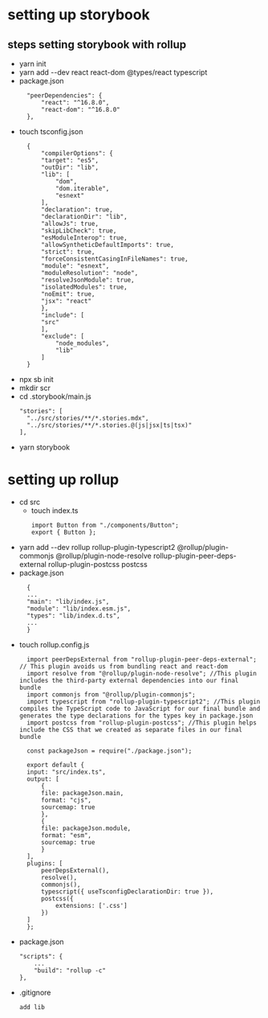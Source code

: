 # setting up storybook
## steps setting storybook with rollup
* yarn init
* yarn add --dev react react-dom @types/react typescript
* package.json
  ```
    "peerDependencies": {
        "react": "^16.8.0",
        "react-dom": "^16.8.0"
    },
  ```
* touch tsconfig.json
  ```
    {
        "compilerOptions": {
        "target": "es5",
        "outDir": "lib",
        "lib": [
            "dom",
            "dom.iterable",
            "esnext"
        ],
        "declaration": true,
        "declarationDir": "lib",
        "allowJs": true,
        "skipLibCheck": true,
        "esModuleInterop": true,
        "allowSyntheticDefaultImports": true,
        "strict": true,
        "forceConsistentCasingInFileNames": true,
        "module": "esnext",
        "moduleResolution": "node",
        "resolveJsonModule": true,
        "isolatedModules": true,
        "noEmit": true,
        "jsx": "react"
        },
        "include": [
        "src"
        ],
        "exclude": [
            "node_modules",
            "lib"
        ]
    }
  ```
* npx sb init
* mkdir scr
* cd .storybook/main.js
  ```
  "stories": [
    "../src/stories/**/*.stories.mdx",
    "../src/stories/**/*.stories.@(js|jsx|ts|tsx)"
  ],
  ```
* yarn storybook
  

  
# setting up rollup
* cd src
  * touch index.ts
    ```
    import Button from "./components/Button";
    export { Button };
    ```
* yarn add --dev rollup rollup-plugin-typescript2 @rollup/plugin-commonjs @rollup/plugin-node-resolve rollup-plugin-peer-deps-external rollup-plugin-postcss postcss
* package.json
  ```
    { 
    ...
    "main": "lib/index.js",
    "module": "lib/index.esm.js",
    "types": "lib/index.d.ts",
    ...
    }
  ```
* touch rollup.config.js
  ```
    import peerDepsExternal from "rollup-plugin-peer-deps-external"; // This plugin avoids us from bundling react and react-dom 
    import resolve from "@rollup/plugin-node-resolve"; //This plugin includes the third-party external dependencies into our final bundle 
    import commonjs from "@rollup/plugin-commonjs";
    import typescript from "rollup-plugin-typescript2"; //This plugin compiles the TypeScript code to JavaScript for our final bundle and generates the type declarations for the types key in package.json
    import postcss from "rollup-plugin-postcss"; //This plugin helps include the CSS that we created as separate files in our final bundle

    const packageJson = require("./package.json");

    export default {
    input: "src/index.ts",
    output: [
        {
        file: packageJson.main,
        format: "cjs",
        sourcemap: true
        },
        {
        file: packageJson.module,
        format: "esm",
        sourcemap: true
        }
    ],
    plugins: [
        peerDepsExternal(),
        resolve(),
        commonjs(),
        typescript({ useTsconfigDeclarationDir: true }),
        postcss({
            extensions: ['.css']
        })
    ]
    };
  ```
* package.json
    ```
    "scripts": {
        ...
        "build": "rollup -c"
    },
    ```
* .gitignore
    ```
    add lib
    ```
